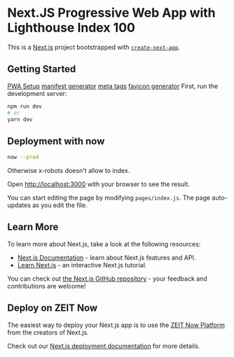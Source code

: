 # Next.JS Progressive Web App with Lighthouse Index 100

This is a [Next.js](https://nextjs.org/) project bootstrapped with [`create-next-app`](https://github.com/zeit/next.js/tree/canary/packages/create-next-app).

## Getting Started
[PWA Setup](https://itnext.io/pwa-with-next-js-create-next-app-in-2020-%EF%B8%8F-9ee0e1a6313d)
[manifest generator](https://app-manifest.firebaseapp.com/)
[meta tags](https://github.com/gokulkrishh/awesome-meta-and-manifest)
[favicon generator](https://www.favicon-generator.org/)
First, run the development server:

```bash
npm run dev
# or
yarn dev
```

## Deployment with now
```bash
now --prod
```
Otherwise x-robots doesn't allow to index.

Open [http://localhost:3000](http://localhost:3000) with your browser to see the result.

You can start editing the page by modifying `pages/index.js`. The page auto-updates as you edit the file.

## Learn More

To learn more about Next.js, take a look at the following resources:

- [Next.js Documentation](https://nextjs.org/docs) - learn about Next.js features and API.
- [Learn Next.js](https://nextjs.org/learn) - an interactive Next.js tutorial.

You can check out [the Next.js GitHub repository](https://github.com/zeit/next.js/) - your feedback and contributions are welcome!

## Deploy on ZEIT Now

The easiest way to deploy your Next.js app is to use the [ZEIT Now Platform](https://zeit.co/import?utm_medium=default-template&filter=next.js&utm_source=create-next-app&utm_campaign=create-next-app-readme) from the creators of Next.js.

Check out our [Next.js deployment documentation](https://nextjs.org/docs/deployment) for more details.

